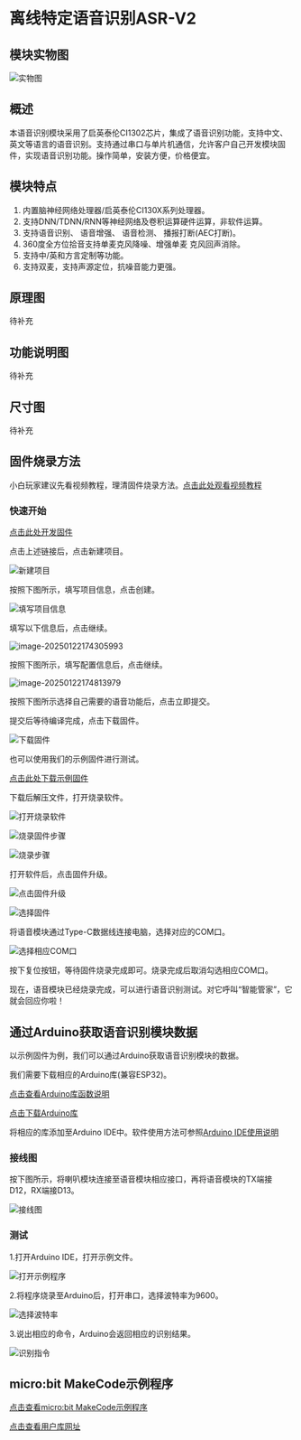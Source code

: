 # 离线特定语音识别ASR-V2

## 模块实物图

![实物图](picture\fd3bbc53febcc0be1a72f704a733148.jpg)

## 概述

本语音识别模块采用了启英泰伦CI1302芯片，集成了语音识别功能，支持中文、英文等语言的语音识别。支持通过串口与单片机通信，允许客户自己开发模块固件，实现语音识别功能。操作简单，安装方便，价格便宜。

## 模块特点

1. 内置脑神经网络处理器/启英泰伦CI130X系列处理器。
2. 支持DNN/TDNN/RNN等神经网络及卷积运算硬件运算，非软件运算。
3. 支持语音识别、 语音增强、 语音检测、 播报打断(AEC打断)。
4. 360度全方位拾音支持单麦克风降噪、增强单麦 克风回声消除。
5. 支持中/英和方言定制等功能。
6. 支持双麦，支持声源定位，抗噪音能力更强。

## 原理图

待补充

## 功能说明图

待补充

## 尺寸图

待补充

## 固件烧录方法

小白玩家建议先看视频教程，理清固件烧录方法。[点击此处观看视频教程](https://document.chipintelli.com/%E8%A7%86%E9%A2%91%E6%95%99%E7%A8%8B/%E8%A7%86%E9%A2%91%E6%95%99%E7%A8%8B/)

### 快速开始

[点击此处开发固件](https://aiplatform.chipintelli.com/firmwareslave?rwId=0)

点击上述链接后，点击新建项目。

![新建项目](picture\1.png)

按照下图所示，填写项目信息，点击创建。

![填写项目信息](picture\2.png)

填写以下信息后，点击继续。

![image-20250122174305993](picture\3.png)

按照下图所示，填写配置信息后，点击继续。

![image-20250122174813979](picture\4.png)

按照下图所示选择自己需要的语音功能后，点击立即提交。

提交后等待编译完成，点击下载固件。

![下载固件](picture\5.png)

也可以使用我们的示例固件进行测试。

[点击此处下载示例固件](zh-cn/ph2.0_sensors/smart_module/asr_speech_recognition/sfw2025012210105760772297.zip ':ignore')

下载后解压文件，打开烧录软件。

![打开烧录软件](picture\6.png)

![烧录固件步骤](picture\7.png)

![烧录步骤](picture\8.png)

打开软件后，点击固件升级。

![点击固件升级](picture\9.png)

![选择固件](picture\10.png)

将语音模块通过Type-C数据线连接电脑，选择对应的COM口。

![选择相应COM口](picture\11.png)

按下复位按钮，等待固件烧录完成即可。烧录完成后取消勾选相应COM口。

现在，语音模块已经烧录完成，可以进行语音识别测试。对它呼叫“智能管家”，它就会回应你啦！

## 通过Arduino获取语音识别模块数据

以示例固件为例，我们可以通过Arduino获取语音识别模块的数据。

我们需要下载相应的Arduino库(兼容ESP32)。

[点击查看Arduino库函数说明](https://emakefun-arduino-library.github.io/em_asr_speech_recognition/html/zh-CN/classem_1_1_asr_speech_recognition.html)

[点击下载Arduino库](zh-cn/ph2.0_sensors/smart_module/asr_speech_recognition/Asr_Speech_Recognition_v1.0.0.zip ':ignore')

将相应的库添加至Arduino IDE中。软件使用方法可参照[Arduino IDE使用说明](zh-cn/software/arduino_ide/arduino_ide.zh-CN.md)

### 接线图

按下图所示，将喇叭模块连接至语音模块相应接口，再将语音模块的TX端接D12，RX端接D13。

![接线图](picture\12.png)

### 测试

1.打开Arduino IDE，打开示例文件。

![打开示例程序](picture\13.png)

2.将程序烧录至Arduino后，打开串口，选择波特率为9600。

![选择波特率](picture\14.png)

3.说出相应的命令，Arduino会返回相应的识别结果。

![识别指令](picture\15.png)

## micro:bit MakeCode示例程序

[点击查看micro:bit MakeCode示例程序](https://makecode.microbit.org/S15398-86855-41727-87467)

[点击查看用户库网址](https://github.com/emakefun-makecode-extensions/emakefun_asr_speech_recognition)
